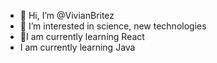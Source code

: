 - 👋 Hi, I’m @VivianBritez
- 👀 I’m interested in science, new technologies
- 🌱I am currently learning React
- I am currently learning Java 
